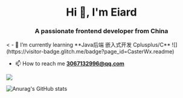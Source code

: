 <h1 align="center"> Hi 👋, I'm Eiard  </h1>
<h3 align="center">A passionate frontend developer from China</h3>
<
- 🌱 I’m currently learning **Java后端 嵌入式开发 Cplusplus/C**  ![](https://visitor-badge.glitch.me/badge?page_id=CasterWx.readme)

- 📫 How to reach me **3067132996@qq.com**


![](https://visitor-badge.glitch.me/badge?page_id=CasterWx.readme)



![Anurag's GitHub stats](https://github-readme-stats.vercel.app/api?username=Eiard&theme=tokyonight&show_icons=true)

